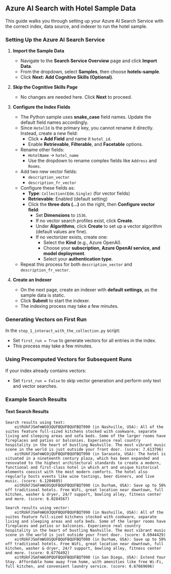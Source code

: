 ## Azure AI Search with Hotel Sample Data

This guide walks you through setting up your Azure AI Search Service with the correct index, data source, and indexer to run the hotel sample.

### Setting Up the Azure AI Search Service

1. **Import the Sample Data**  
   - Navigate to the **Search Service Overview** page and click **Import Data**.
   - From the dropdown, select **Samples**, then choose **hotels-sample**.
   - Click **Next: Add Cognitive Skills (Optional)**.

2. **Skip the Cognitive Skills Page**  
   - No changes are needed here. Click **Next** to proceed.

3. **Configure the Index Fields**  
   - The Python sample uses **snake_case** field names. Update the default field names accordingly.
   - Since `HotelId` is the primary key, you cannot rename it directly. Instead, create a new field:
     - Click **+ Add Field** and name it `hotel_id`.
     - Enable **Retrievable**, **Filterable**, and **Facetable** options.
   - Rename other fields:
     - `HotelName` → `hotel_name`
     - Use the dropdown to rename complex fields like `Address` and `Rooms`.
   - Add two new vector fields:
     - `description_vector`
     - `description_fr_vector`
   - Configure these fields as:
     - **Type**: `Collection(Edm.Single)` (for vector fields)
     - **Retrievable**: Enabled (default setting)
     - Click the **three dots (...)** on the right, then **Configure vector field**:
       - Set **Dimensions** to `1536`.
       - If no vector search profiles exist, click **Create**.
       - Under **Algorithms**, click **Create** to set up a vector algorithm (default values are fine).
       - If no vectorizer exists, create one:
         - Select the **Kind** (e.g., Azure OpenAI).
         - Choose your **subscription, Azure OpenAI service, and model deployment**.
         - Select your **authentication type**.
   - Repeat this process for both `description_vector` and `description_fr_vector`.

4. **Create an Indexer**  
   - On the next page, create an indexer with **default settings**, as the sample data is static.
   - Click **Submit** to start the indexer.  
   - The indexing process may take a few minutes.

### Generating Vectors on First Run

In the `step_1_interact_with_the_collection.py` script:
- Set `first_run = True` to generate vectors for all entries in the index.
- This process may take a few minutes.

### Using Precomputed Vectors for Subsequent Runs

If your index already contains vectors:
- Set `first_run = False` to skip vector generation and perform only text and vector searches.

### Example Search Results

#### **Text Search Results**
```text
Search results using text: 
    eitRUkFJSmFmWG93QUFBQUFBQUFBQT090 (in Nashville, USA): All of the suites feature full-sized kitchens stocked with cookware, separate living and sleeping areas and sofa beds. Some of the larger rooms have fireplaces and patios or balconies. Experience real country hospitality in the heart of bustling Nashville. The most vibrant music scene in the world is just outside your front door. (score: 7.613796)
    eitRUkFJSmFmWG9jQUFBQUFBQUFBQT090 (in Sarasota, USA): The hotel is situated in a nineteenth century plaza, which has been expanded and renovated to the highest architectural standards to create a modern, functional and first-class hotel in which art and unique historical elements coexist with the most modern comforts. The hotel also regularly hosts events like wine tastings, beer dinners, and live music. (score: 6.1204605)
    eitRUkFJSmFmWG9SQUFBQUFBQUFBQT090 (in Durham, USA): Save up to 50% off traditional hotels. Free WiFi, great location near downtown, full kitchen, washer & dryer, 24/7 support, bowling alley, fitness center and more. (score: 6.0284567)

Search results using vector: 
    eitRUkFJSmFmWG93QUFBQUFBQUFBQT090 (in Nashville, USA): All of the suites feature full-sized kitchens stocked with cookware, separate living and sleeping areas and sofa beds. Some of the larger rooms have fireplaces and patios or balconies. Experience real country hospitality in the heart of bustling Nashville. The most vibrant music scene in the world is just outside your front door. (score: 0.6944429)
    eitRUkFJSmFmWG9SQUFBQUFBQUFBQT090 (in Durham, USA): Save up to 50% off traditional hotels. Free WiFi, great location near downtown, full kitchen, washer & dryer, 24/7 support, bowling alley, fitness center and more. (score: 0.6776492)
    eitRUkFJSmFmWG9PQUFBQUFBQUFBQT090 (in San Diego, USA): Extend Your Stay. Affordable home away from home, with amenities like free Wi-Fi, full kitchen, and convenient laundry service. (score: 0.67669696)
```